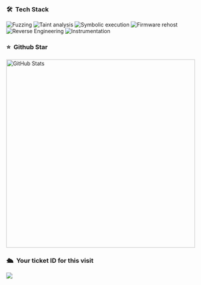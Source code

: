 

<!--
**liupuz/liupuz** is a ✨ _special_ ✨ repository because its `README.md` (this file) appears on your GitHub profile.

Here are some ideas to get you started:

- 🔭 I’m currently working on ...
- 🌱 I’m currently learning ...
- 👯 I’m looking to collaborate on ...
- 🤔 I’m looking for help with ...
- 💬 Ask me about ...
- 📫 How to reach me: ...
- 😄 Pronouns: ...
- ⚡ Fun fact: ...
-->


</pre> 


### 🛠 &nbsp;Tech Stack
![Fuzzing](https://img.shields.io/badge/-Fuzzing-333333?style=flat&logo=fuzz)
![Taint analysis](https://img.shields.io/badge/-Taint_analysis-333333?style=flat&logo=taint)
![Symbolic execution](https://img.shields.io/badge/-Symbolic_execution-333333?style=flat)
![Firmware rehost](https://img.shields.io/badge/-Firmware_rehost-333333?style=flat)
![Reverse Engineering](https://img.shields.io/badge/-Reverse_engineering-333333?style=flat)
![Instrumentation](https://img.shields.io/badge/-Instrumentation-333333?style=flat)


### ⭐️ &nbsp;Github Star

<img width="500px"  alt="GitHub Stats" src="https://github-readme-stats.vercel.app/api?username=liupuz&count_private=true&show_icons=true"/>


### 🛳 &nbsp;Your ticket ID for this visit
<img src="https://profile-counter.glitch.me/liupuz/count.svg" />




